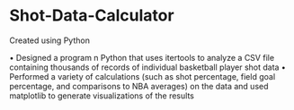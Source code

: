 # Shot-Data-Calculator

Created using Python

• Designed a program n Python that uses itertools to analyze a CSV file containing thousands of records of individual basketball player shot data
• Performed a variety of calculations (such as shot percentage, field goal percentage, and comparisons to NBA averages) on the data and used matplotlib to generate visualizations of the results
